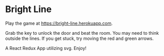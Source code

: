 # Bright Line

Play the game at https://bright-line.herokuapp.com.

Grab the key to unlock the door and beat the room. You may need to think outside the lines. If you get stuck, try moving the red and green arrows.

A React Redux App utilizing svg. Enjoy!
